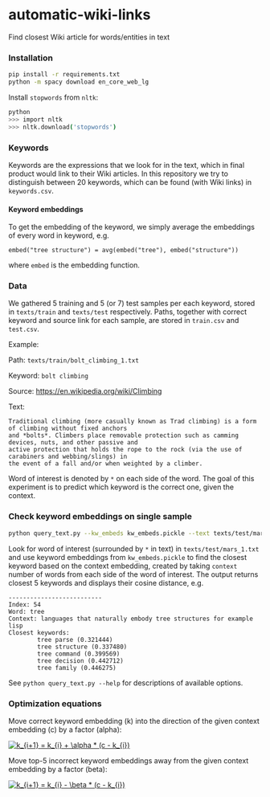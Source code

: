 # automatic-wiki-links
Find closest Wiki article for words/entities in text

### Installation
```bash
pip install -r requirements.txt
python -m spacy download en_core_web_lg
```

Install `stopwords` from `nltk`:
```bash
python
>>> import nltk
>>> nltk.download('stopwords')
```

### Keywords
Keywords are the expressions that we look for in the text, which in final product would link to their Wiki articles.
In this repository we try to distinguish between 20 keywords, which can be found (with Wiki links) in `keywords.csv`.

#### Keyword embeddings
To get the embedding of the keyword, we simply average the embeddings of every word in keyword, e.g.

```
embed("tree structure") = avg(embed("tree"), embed("structure"))
```

where `embed` is the embedding function.

### Data
We gathered 5 training and 5 (or 7) test samples per each keyword, stored in `texts/train` and `texts/test` respectively.
Paths, together with correct keyword and source link for each sample, are stored in `train.csv` and `test.csv`.

Example:

Path: `texts/train/bolt_climbing_1.txt`

Keyword: `bolt climbing`

Source: https://en.wikipedia.org/wiki/Climbing

Text:
```
Traditional climbing (more casually known as Trad climbing) is a form of climbing without fixed anchors
and *bolts*. Climbers place removable protection such as camming devices, nuts, and other passive and
active protection that holds the rope to the rock (via the use of carabiners and webbing/slings) in
the event of a fall and/or when weighted by a climber.
```

Word of interest is denoted by `*` on each side of the word. The goal of this experiment is to predict which keyword
is the correct one, given the context.

### Check keyword embeddings on single sample
```bash
python query_text.py --kw_embeds kw_embeds.pickle --text texts/test/mars_1.txt --context 2
```

Look for word of interest (surrounded by `*` in text) in `texts/test/mars_1.txt` and use keyword embeddings from
`kw_embeds.pickle` to find the closest keyword based on the context embedding, created by taking `context` number
of words from each side of the word of interest. The output returns closest 5 keywords and displays their cosine
distance, e.g.

```
--------------------------
Index: 54
Word: tree
Context: languages that naturally embody tree structures for example lisp
Closest keywords:
        tree parse (0.321444)
        tree structure (0.337480)
        tree command (0.399569)
        tree decision (0.442712)
        tree family (0.446275)
```

See ```python query_text.py --help``` for descriptions of available options.

### Optimization equations

Move correct keyword embedding (k) into the direction of the given context embedding (c) by a factor (alpha):

<a href="https://www.codecogs.com/eqnedit.php?latex=k_{i&plus;1}&space;=&space;k_{i}&space;&plus;&space;\alpha&space;*&space;(c&space;-&space;k_{i})" target="_blank"><img src="https://latex.codecogs.com/png.latex?k_{i&plus;1}&space;=&space;k_{i}&space;&plus;&space;\alpha&space;*&space;(c&space;-&space;k_{i})" title="k_{i+1} = k_{i} + \alpha * (c - k_{i})" /></a>

Move top-5 incorrect keyword embeddings away from the given context embedding by a factor (beta):

<a href="https://www.codecogs.com/eqnedit.php?latex=k_{i&plus;1}&space;=&space;k_{i}&space;-&space;\beta&space;*&space;(c&space;-&space;k_{i})" target="_blank"><img src="https://latex.codecogs.com/png.latex?k_{i&plus;1}&space;=&space;k_{i}&space;-&space;\beta&space;*&space;(c&space;-&space;k_{i})" title="k_{i+1} = k_{i} - \beta * (c - k_{i})" /></a>
